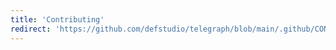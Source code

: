 ```yaml
---
title: 'Contributing'
redirect: 'https://github.com/defstudio/telegraph/blob/main/.github/CONTRIBUTING.md'
---
```

